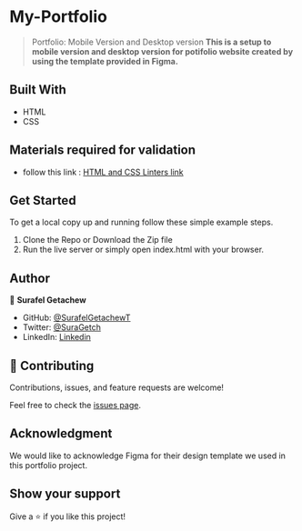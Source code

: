 # My-Portfolio

> Portfolio: Mobile Version and Desktop version
**This is a setup to mobile version and desktop version for potifolio website created by using the template provided in Figma.**

## Built With

- HTML
- CSS

## Materials required for validation

- follow this link :
 [HTML and CSS Linters link]( https://github.com/microverseinc/linters-config/tree/master/html-css)

## Get Started

To get a local copy up and running follow these simple example steps.

1. Clone the Repo or Download the Zip file
2. Run the live server or simply open index.html with your browser.

## Author

👤 **Surafel Getachew**

- GitHub: [@SurafelGetachewT](https://github.com/SurafelGetachewT)
- Twitter: [@SuraGetch](https://twitter.com/SuraGetch)
- LinkedIn:  [Linkedin](https://www.linkedin.com/in/surafel-getachew-80155b187/)

## 🤝 Contributing

Contributions, issues, and feature requests are welcome!

Feel free to check the [issues page](../../issues/).

##  Acknowledgment

We would like to acknowledge Figma for their design template we used in this portfolio project.

## Show your support

Give a ⭐️ if you like this project!
